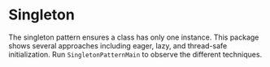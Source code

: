 # Singleton

The singleton pattern ensures a class has only one instance. This package
shows several approaches including eager, lazy, and thread-safe
initialization. Run `SingletonPatternMain` to observe the different
techniques.
